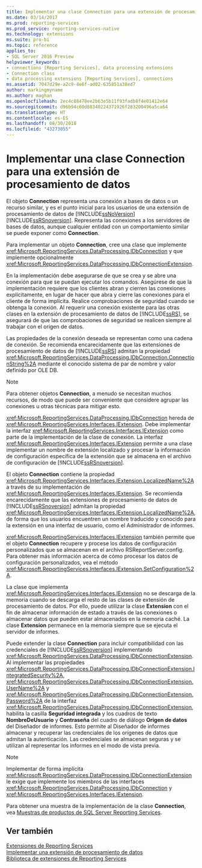 ```yaml
---
title: Implementar una clase Connection para una extensión de procesamiento de datos | Microsoft Docs
ms.date: 03/14/2017
ms.prod: reporting-services
ms.prod_service: reporting-services-native
ms.technology: extensions
ms.suite: pro-bi
ms.topic: reference
applies_to:
- SQL Server 2016 Preview
helpviewer_keywords:
- connections [Reporting Services], data processing extensions
- Connection class
- data processing extensions [Reporting Services], connections
ms.assetid: 7047d29e-a2c9-4e6f-ad02-635851a38ed7
author: markingmyname
ms.author: maghan
ms.openlocfilehash: 2ec4c88470ee2b63e5b11f93fadb8f4e01412e64
ms.sourcegitcommit: d96b94c60d88340224371926f283200496a5ca64
ms.translationtype: HT
ms.contentlocale: es-ES
ms.lasthandoff: 08/30/2018
ms.locfileid: "43273055"
---
```

# <a name="implementing-a-connection-class-for-a-data-processing-extension"></a>Implementar una clase Connection para una extensión de procesamiento de datos
  El objeto **Connection** representa una conexión a bases de datos o un recurso similar, y es el punto inicial para los usuarios de una extensión de procesamiento de datos de [!INCLUDE[ssNoVersion](../../../includes/ssnoversion-md.md)] [!INCLUDE[ssRSnoversion](../../../includes/ssrsnoversion-md.md)]. Representa las conexiones a los servidores de bases de datos, aunque cualquier entidad con un comportamiento similar se puede exponer como **Connection**.  
  
 Para implementar un objeto **Connection**, cree una clase que implemente <xref:Microsoft.ReportingServices.DataProcessing.IDbConnection> y que implemente opcionalmente <xref:Microsoft.ReportingServices.DataProcessing.IDbConnectionExtension>.  
  
 En la implementación debe asegurarse de que se crea y se abre una conexión para que se puedan ejecutar los comandos. Asegúrese de que la implementación requiere que los clientes abran y cierren las conexiones explícitamente, en lugar de hacer que abra y cierre las conexiones para el cliente de forma implícita. Realice comprobaciones de seguridad cuando se obtenga la conexión. Al requerir una conexión existente para las otras clases en la extensión de procesamiento de datos de [!INCLUDE[ssRS](../../../includes/ssrs.md)], se asegurará de que las comprobaciones de seguridad se realicen siempre al trabajar con el origen de datos.  
  
 Las propiedades de la conexión deseada se representan como una cadena de conexión. Se recomienda encarecidamente que las extensiones de procesamiento de datos de [!INCLUDE[ssRS](../../../includes/ssrs.md)] admitan la propiedad <xref:Microsoft.ReportingServices.DataProcessing.IDbConnection.ConnectionString%2A> mediante el conocido sistema de par de nombre y valor definido por OLE DB.  
  
> [!NOTE]  
>  Para obtener objetos **Connection**, a menudo se necesitan muchos recursos, de modo que puede ser conveniente que considere agrupar las conexiones u otras técnicas para mitigar esto.  
  
 <xref:Microsoft.ReportingServices.DataProcessing.IDbConnection> hereda de <xref:Microsoft.ReportingServices.Interfaces.IExtension>. Debe implementar la interfaz <xref:Microsoft.ReportingServices.Interfaces.IExtension> como parte de la implementación de la clase de conexión. La interfaz <xref:Microsoft.ReportingServices.Interfaces.IExtension> permite a una clase implementar un nombre de extensión localizado y procesar la información de configuración específica de la extensión que se almacena en el archivo de configuración de [!INCLUDE[ssRSnoversion](../../../includes/ssrsnoversion-md.md)].  
  
 El objeto **Connection** contiene la propiedad <xref:Microsoft.ReportingServices.Interfaces.IExtension.LocalizedName%2A> a través de su implementación de <xref:Microsoft.ReportingServices.Interfaces.IExtension>. Se recomienda encarecidamente que las extensiones de procesamiento de datos de [!INCLUDE[ssRSnoversion](../../../includes/ssrsnoversion-md.md)] admitan la propiedad <xref:Microsoft.ReportingServices.Interfaces.IExtension.LocalizedName%2A>, de forma que los usuarios encuentren un nombre traducido y conocido para la extensión en una interfaz de usuario, como el Administrador de informes.  
  
 <xref:Microsoft.ReportingServices.Interfaces.IExtension> también permite que el objeto **Connection** recupere y procese los datos de configuración personalizados que se almacenan en el archivo RSReportServer.config. Para obtener más información acerca de cómo procesar los datos de configuración personalizados, vea el método <xref:Microsoft.ReportingServices.Interfaces.IExtension.SetConfiguration%2A>.  
  
 La clase que implementa <xref:Microsoft.ReportingServices.Interfaces.IExtension> no se descarga de la memoria cuando se descarga el resto de las clases de extensión de procesamiento de datos. Por ello, puede utilizar la clase **Extension** con el fin de almacenar información de estado a través de las conexiones o almacenar datos que pueden estar almacenados en la memoria caché. La clase **Extension** permanece en la memoria siempre que se ejecuta el servidor de informes.  
  
 Puede extender la clase **Connection** para incluir compatibilidad con las credenciales de [!INCLUDE[ssRSnoversion](../../../includes/ssrsnoversion-md.md)] implementando <xref:Microsoft.ReportingServices.DataProcessing.IDbConnectionExtension>. Al implementar las propiedades <xref:Microsoft.ReportingServices.DataProcessing.IDbConnectionExtension.IntegratedSecurity%2A>, <xref:Microsoft.ReportingServices.DataProcessing.IDbConnectionExtension.UserName%2A> y <xref:Microsoft.ReportingServices.DataProcessing.IDbConnectionExtension.Password%2A> de la interfaz <xref:Microsoft.ReportingServices.DataProcessing.IDbConnectionExtension>, habilita la casilla **Seguridad integrada** y los cuadros de texto **NombreDeUsuario** y **Contraseña** del cuadro de diálogo **Origen de datos** del Diseñador de informes. Esto permite al Diseñador de informes almacenar y recuperar las credenciales de los orígenes de datos que admitan la autenticación. Las credenciales se almacenan seguras y se utilizan al representar los informes en el modo de vista previa.  
  
> [!NOTE]  
>  Implementar de forma implícita <xref:Microsoft.ReportingServices.DataProcessing.IDbConnectionExtension> le exige que implemente los miembros de las interfaces <xref:Microsoft.ReportingServices.DataProcessing.IDbConnection> y <xref:Microsoft.ReportingServices.Interfaces.IExtension>.  
>   
>  Para obtener una muestra de la implementación de la clase **Connection**, vea [Muestras de productos de SQL Server Reporting Services](http://go.microsoft.com/fwlink/?LinkId=177889).  
  
## <a name="see-also"></a>Ver también  
 [Extensiones de Reporting Services](../../../reporting-services/extensions/reporting-services-extensions.md)   
 [Implementar una extensión de procesamiento de datos](../../../reporting-services/extensions/data-processing/implementing-a-data-processing-extension.md)   
 [Biblioteca de extensiones de Reporting Services](../../../reporting-services/extensions/reporting-services-extension-library.md)  
  
  

